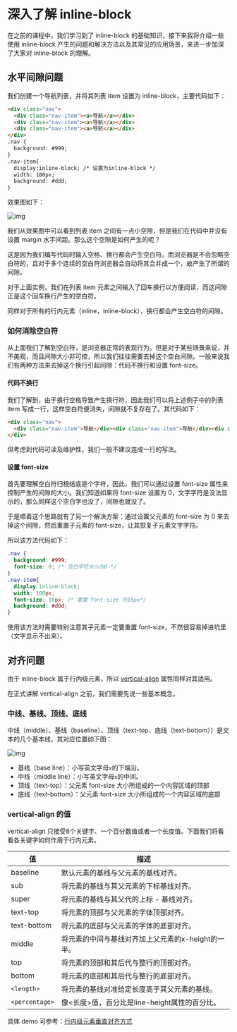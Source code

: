 # 深入了解 inline-block

在之前的课程中，我们学习到了 inline-block 的基础知识，接下来我将介绍一些使用 inline-block 产生的问题和解决方法以及其常见的应用场景，来进一步加深了大家对 inline-block 的理解。

## 水平间隙问题

我们创建一个导航列表，并将其列表 item 设置为 inline-block，主要代码如下：

```html
<div class="nav">
  <div class="nav-item"><a>导航</a></div>
  <div class="nav-item"><a>导航</a></div>
  <div class="nav-item"><a>导航</a></div>
</div>
.nav {
  background: #999;
}
.nav-item{
  display:inline-block; /* 设置为inline-block */
  width: 100px;
  background: #ddd;
}
```

效果图如下：

![img](http://coding.imweb.io/img/p3/inline-block-demo.png)

我们从效果图中可以看到列表 item 之间有一点小空隙，但是我们在代码中并没有设置 margin 水平间距。那么这个空隙是如何产生的呢？

这是因为我们编写代码时输入空格、换行都会产生空白符。而浏览器是不会忽略空白符的，且对于多个连续的空白符浏览器会自动将其合并成一个，故产生了所谓的间隙。

对于上面实例，我们在列表 item 元素之间输入了回车换行以方便阅读，而这间隙正是这个回车换行产生的空白符。

同样对于所有的行内元素（inline，inline-block），换行都会产生空白符的间隙。

### 如何消除空白符

从上面我们了解到空白符，是浏览器正常的表现行为。但是对于某些场景来说，并不美观，而且间隙大小非可控，所以我们往往需要去掉这个空白间隙。一般来说我们有两种方法来去掉这个换行引起间隙：代码不换行和设置 font-size。

#### 代码不换行

我们了解到，由于换行空格导致产生换行符，因此我们可以将上述例子中的列表 item 写成一行，这样空白符便消失，间隙就不复存在了。其代码如下：

```html
<div class="nav">
  <div class="nav-item">导航</div><div class="nav-item">导航</div><div class="nav-item">导航</div>
</div>
```

但考虑到代码可读及维护性，我们一般不建议连成一行的写法。

#### 设置 font-size

首先要理解空白符归根结底是个字符，因此，我们可以通过设置 font-size 属性来控制产生的间隙的大小。我们知道如果将 font-size 设置为 0，文字字符是没法显示的，那么同样这个空白字也没了，间隙也就没了。

于是顺着这个思路就有了另一个解决方案：通过设置父元素的 font-size 为 0 来去掉这个间隙，然后重置子元素的 font-size，让其恢复子元素文字字符。

所以该方法代码如下：

```css
.nav {
  background: #999;
  font-size: 0; /* 空白字符大小为0 */
}
.nav-item{
  display:inline-block;
  width: 100px;
  font-size: 16px; /* 重置 font-size 为16px*/
  background: #ddd;
}
```

使用该方法时需要特别注意其子元素一定要重置 font-size，不然很容易掉进坑里（文字显示不出来）。

## 对齐问题

由于 inline-block 属于行内级元素，所以 [vertical-align](https://developer.mozilla.org/zh-CN/docs/Web/CSS/vertical-align) 属性同样对其适用。

在正式讲解 vertical-align 之前，我们需要先说一些基本概念。

### 中线、基线、顶线、底线

中线（middle）、基线（baseline）、顶线（text-top、底线（text-bottom））是文本的几个基本线，其对应位置如下图：

![img](http://coding.imweb.io/img/p3/inline-block-baseline.png)

- 基线（base line）：小写英文字母`x`的下端沿。
- 中线（middle line）：小写英文字母`x`的中间。
- 顶线（text-top）：父元素 font-size 大小所组成的一个内容区域的顶部
- 底线（text-bottom）：父元素 font-size 大小所组成的一个内容区域的底部

### vertical-align 的值

vertical-align 只接受8个关键字、一个百分数值或者一个长度值。下面我们将看看各关键字如何作用于行内元素。

| 值             | 描述                                               |
| -------------- | -------------------------------------------------- |
| baseline       | 默认元素的基线与父元素的基线对齐。                 |
| sub            | 将元素的基线与其父元素的下标基线对齐。             |
| super          | 将元素的基线与其父代的上标 - 基线对齐。            |
| text-top       | 将元素的顶部与父元素的字体顶部对齐。               |
| text-bottom    | 将元素的底部与父元素的字体的底部对齐。             |
| middle         | 将元素的中间与基线对齐加上父元素的x-height的一半。 |
| top            | 将元素的顶部和其后代与整行的顶部对齐。             |
| bottom         | 将元素的底部和其后代与整行的底部对齐。             |
| `<length>`     | 将元素的基线对准给定长度高于其父元素的基线。       |
| `<percentage>` | 像<长度>值，百分比是line-height属性的百分比。      |

具体 demo 可参考：[行内级元素垂直对齐方式](http://coding.imweb.io/demo/p3/vfm/ifc-vertical-align.html)